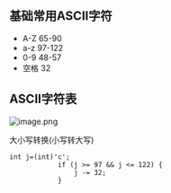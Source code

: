 ## 基础常用ASCII字符
* A-Z  65-90
* a-z  97-122
* 0-9  48-57
* 空格  32
## ASCII字符表
![image.png](https://i.loli.net/2019/03/22/5c9493a602a78.png)

大小写转换(小写转大写)
```
int j=(int)'c';
            if (j >= 97 && j <= 122) {
                j -= 32;
            }
```
